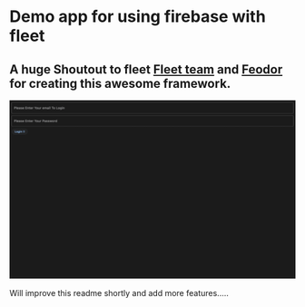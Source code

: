 # Demo app for using firebase with fleet

## A huge Shoutout to fleet [Fleet team](https://github.com/flet-dev) and [Feodor](https://github.com/FeodorFitsner) for creating this awesome framework.

![](demo/ezgif.com-gif-maker.gif)

Will improve this readme shortly and add more features.....
